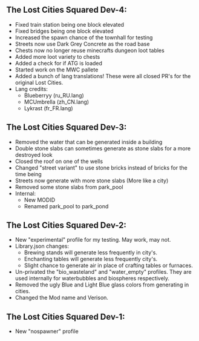 ## The Lost Cities Squared Dev-4:
* Fixed train station being one block elevated
* Fixed bridges being one block elevated
* Increased the spawn chance of the townhall for testing
* Streets now use Dark Grey Concrete as the road base
* Chests now no longer reuse minecrafts dungeon loot tables
* Added more loot variety to chests
* Added a check for if ATG is loaded
* Started work on the MWC pallete
* Added a bunch of lang translations! These were all closed PR's for the original Lost Cities.
* Lang credits:
  * Blueberryy (ru_RU.lang)
  * MCUmbrella (zh_CN.lang)
  * Lykrast (fr_FR.lang)

## The Lost Cities Squared Dev-3:
* Removed the water that can be generated inside a building
* Double stone slabs can sometimes generate as stone slabs for a more destroyed look
* Closed the roof on one of the wells
* Changed "street variant" to use stone bricks instead of bricks for the time being
* Streets now generate with more stone slabs (More like a city)
* Removed some stone slabs from park_pool
* Internal: 
  * New MODID
  * Renamed park_pool to park_pond 

## The Lost Cities Squared Dev-2:
* New "experimental" profile for my testing. May work, may not.  
* Library.json changes:
  * Brewing stands will generate less frequently in city's.
  * Enchanting tables will generate less frequently city's.
  * Slight chance to generate air in place of crafting tables or furnaces.
* Un-privated the "bio_wasteland" and "water_empty" profiles. They are used internally for waterbubbles and biospheres respectively.
* Removed the ugly Blue and Light Blue glass colors from generating in cities.
* Changed the Mod name and Verison. 

## The Lost Cities Squared Dev-1:
* New "nospawner" profile
